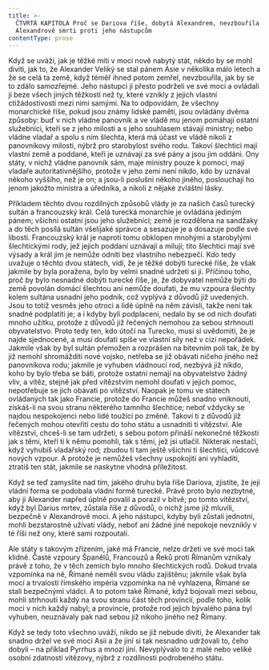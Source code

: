 ```yaml
---
title: >-
  ČTVRTÁ KAPITOLA Proč se Dariova říše, dobytá Alexandrem, nevzbouřila po
  Alexandrově smrti proti jeho nástupcům
contentType: prose
---
```


<section>

Když se uváží, jak je těžké míti v moci nově nabytý stát, někdo by se mohl diviti, jak to, že Alexander Veliký se stal pánem Asie v několika málo letech a že se celá ta země, když téměř ihned potom zemřel, nevzbouřila, jak by se to zdálo samozřejmé. Jeho nástupci ji přesto podrželi ve své moci a ovládali ji beze všech jiných těžkostí než ty, které vznikly z jejich vlastní ctižádostivosti mezi nimi samými. Na to odpovídám, že všechny monarchické říše, pokud jsou známy lidské paměti, jsou ovládány dvěma způsoby: buď v nich vládne panovník a ve vládě mu jenom pomáhají ostatní služebníci, kteří se z jeho milosti a s jeho souhlasem stávají ministry; nebo vládne vladař a spolu s ním šlechta, která má účast ve vládě nikoli z panovníkovy milosti, nýbrž pro starobylost svého rodu. Takoví šlechtici mají vlastní země a poddané, kteří je uznávají za své pány a jsou jim oddáni. Ony státy, v nichž vládne panovník sám, maje ministry pouze k pomoci, mají vladaře autoritativnějšího, protože v jeho zemi není nikdo, kdo by uznával někoho vyššího, než je on; a jsou-li poslušni někoho jiného, poslouchají ho jenom jakožto ministra a úředníka, a nikoli z nějaké zvláštní lásky.

Příkladem těchto dvou rozdílných způsobů vlády je za našich časů turecký sultán a francouzský král. Celá turecká monarchie je ovládána jediným pánem; všichni ostatní jsou jeho služebníci; země je rozdělena na sandžaky a do těch posílá sultán všelijaké správce a sesazuje je a dosazuje podle své libosti. Francouzský král je naproti tomu obklopen mnohými a starobylými šlechtickými rody, jež jejich poddaní uznávají a milují; tito šlechtici mají své výsady a král jim je nemůže odníti bez vlastního nebezpečí. Kdo tedy uvažuje o těchto dvou státech, vidí, že je těžké dobýti turecké říše, že však jakmile by byla poražena, bylo by velmi snadné udržeti si ji. Příčinou toho, proč by bylo nesnadné dobýti turecké říše, je, že dobyvatel nemůže býti do země povolán domácí šlechtou ani nemůže doufati, že mu vzpoura šlechty kolem sultána usnadní jeho podnik, což vyplývá z důvodů již uvedených. Jsou to totiž vesměs jeho otroci a lidé úplně na něm závislí, takže není tak snadné podplatiti je; a i kdyby byli podplaceni, nedalo by se od nich doufati mnoho užitku, protože z důvodů již řečených nemohou za sebou strhnouti obyvatelstvo. Proto tedy ten, kdo útočí na Turecko, musí si uvědomiti, že je najde sjednocené, a musí doufati spíše ve vlastní síly než v cizí nepořádek. Jakmile však by byl sultán přemožen a rozprášen na bitevním poli tak, že by již nemohl shromážditi nové vojsko, netřeba se již obávati ničeho jiného než panovníkova rodu; jakmile je vyhuben vládnoucí rod, nezbývá již nikdo, koho by bylo třeba se báti, protože ostatní nemají na obyvatelstvo žádný vliv, a vítěz, stejně jak před vítězstvím nemohl doufati v jejich pomoc, nepotřebuje se jich obávati po vítězství. Naopak je tomu ve státech ovládaných tak jako Francie, protože do Francie můžeš snadno vniknouti, získáš-li na svou stranu některého tamního šlechtice; neboť vždycky se najdou nespokojenci nebo lidé toužící po změně. Takoví ti z důvodů již řečených mohou otevříti cestu do toho státu a usnadniti ti vítězství. Ale vítězství, chceš-li se tam udržeti, s sebou potom přináší nekonečné těžkosti jak s těmi, kteří ti k němu pomohli, tak s těmi, jež jsi utlačil. Nikterak nestačí, když vyhubíš vladařský rod; zbudou ti tam ještě všichni ti šlechtici, vůdcové nových vzpour. A protože je nemůžeš všechny uspokojiti ani vyhladiti, ztratíš ten stát, jakmile se naskytne vhodná příležitost.

Když se teď zamyslíte nad tím, jakého druhu byla říše Dariova, zjistíte, že její vládní forma se podobala vládní formě turecké. Právě proto bylo nezbytné, aby ji Alexander napřed úplně povalil a porazil v bitvě; po tomto vítězství, když byl Darius mrtev, zůstala říše z důvodů, o nichž jsme již mluvili, bezpečně v Alexandrově moci. A jeho nástupci, kdyby byli zůstali jednotni, mohli bezstarostně užívati vlády, neboť ani žádné jiné nepokoje nevznikly v té říši než ony, které sami rozpoutali.

Ale státy s takovým zřízením, jaké má Francie, nelze držeti ve své moci tak klidně. Časté vzpoury Španělů, Francouzů a Řeků proti Římanům vznikaly právě z toho, že v těch zemích bylo mnoho šlechtických rodů. Dokud trvala vzpomínka na ně, Římané neměli svou vládu zajištěnu; jakmile však byla mocí a trvalostí římského impéria vzpomínka na ně vyhlazena, Římané se stali bezpečnými vládci. A to potom také Římané, když bojovali mezi sebou, mohli strhnouti každý na svou stranu část těch provincií, podle toho, kolik moci v nich každý nabyl; a provincie, protože rod jejich bývalého pána byl vyhuben, neuznávaly pak nad sebou již nikoho jiného než Římany.

Když se tedy toto všechno uváží, nikdo se již nebude diviti, že Alexander tak snadno držel ve své moci Asii a že jiní si tak nesnadno udržovali to, čeho dobyli – na příklad Pyrrhus a mnozí jiní. Nevyplývalo to z malé nebo veliké osobní zdatnosti vítězovy, nýbrž z rozdílnosti podrobeného státu.

</section>
